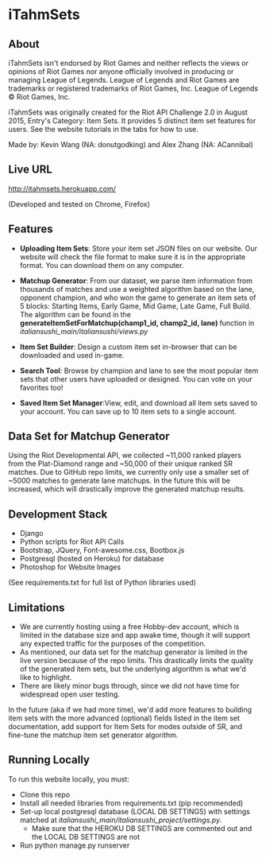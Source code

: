 iTahmSets 
==============

About
----
iTahmSets isn't endorsed by Riot Games and neither reflects the views or opinions of Riot Games nor anyone officially involved in producing or managing League of Legends. League of Legends and Riot Games are trademarks or registered trademarks of Riot Games, Inc. League of Legends © Riot Games, Inc.

iTahmSets was originally created for the Riot API Challenge 2.0 in August 2015, Entry's Category: Item Sets.
It provides 5 distinct item set features for users. See the website tutorials in the tabs for how to use. 

Made by: Kevin Wang (NA: donutgodking) and Alex Zhang (NA: ACannibal)

Live URL
----
http://itahmsets.herokuapp.com/

(Developed and tested on Chrome, Firefox)

Features
----
* <strong>Uploading Item Sets</strong>: Store your item set JSON files on our website. Our website will check the file format to make sure it is in the appropriate format. You can download them on any computer.

* <strong>Matchup Generator</strong>: From our dataset, we parse item information from thousands of matches and use a weighted algorithm based on the lane, opponent champion, and who won the game to generate an item sets of 5 blocks: Starting Items, Early Game, Mid Game, Late Game, Full Build. The algorithm can be found in the <b> generateItemSetForMatchup(champ1_id, champ2_id, lane) </b> function in <i>italiansushi_main/italiansushi/views.py</i>

* <strong>Item Set Builder</strong>: Design a custom item set in-browser that can be downloaded and used in-game.

* <strong>Search Tool</strong>: Browse by champion and lane to see the most popular item sets that other users have uploaded or designed. You can vote on your favorites too!

* <strong>Saved Item Set Manager</strong>:View, edit, and download all item sets saved to your account. You can save up to 10 item sets to a single account.

Data Set for Matchup Generator
----
Using the Riot Developmental API, we collected ~11,000 ranked players from the Plat-Diamond range and ~50,000 of their unique ranked SR matches. Due to GitHub repo limits, we currently only use a smaller set of ~5000 matches to generate lane matchups.  In the future this will be increased, which will drastically improve the generated matchup results.

Development Stack
----
* Django
* Python scripts for Riot API Calls
* Bootstrap, JQuery, Font-awesome.css, Bootbox.js
* Postgresql (hosted on Heroku) for database 
* Photoshop for Website Images

(See requirements.txt for full list of Python libraries used)

Limitations
----
* We are currently hosting using a free Hobby-dev account, which is limited in the database size and app awake time, though it will support any expected traffic for the purposes of the competition.
* As mentioned, our data set for the matchup generator is limited in the live version because of the repo limits. This drastically limits the quality of the generated item sets, but the underlying algorithm is what we'd like to highlight.
* There are likely minor bugs through, since we did not have time for widespread open user testing.

In the future (aka if we had more time), we'd add more features to building item sets with the more advanced (optional) fields listed in the item set documentation, add support for Item Sets for modes outside of SR, and fine-tune the matchup item set generator algorithm.


Running Locally
----
To run this website locally, you must:
* Clone this repo
* Install all needed libraries from requirements.txt (pip recommended)
* Set-up local postgresql database (LOCAL DB SETTINGS) with settings matched at <i>italiansushi_main/italiansushi_project/settings.py</i>. 
  * Make sure that the HEROKU DB SETTINGS are commented out and the LOCAL DB SETTINGS are not
* Run python manage.py runserver
